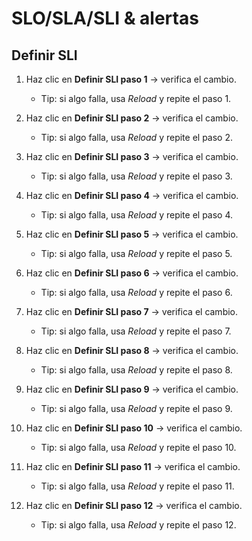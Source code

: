 # SLO/SLA/SLI & alertas

## Definir SLI

1. Haz clic en **Definir SLI paso 1** → verifica el cambio.

    - Tip: si algo falla, usa *Reload* y repite el paso 1.

2. Haz clic en **Definir SLI paso 2** → verifica el cambio.

    - Tip: si algo falla, usa *Reload* y repite el paso 2.

3. Haz clic en **Definir SLI paso 3** → verifica el cambio.

    - Tip: si algo falla, usa *Reload* y repite el paso 3.

4. Haz clic en **Definir SLI paso 4** → verifica el cambio.

    - Tip: si algo falla, usa *Reload* y repite el paso 4.

5. Haz clic en **Definir SLI paso 5** → verifica el cambio.

    - Tip: si algo falla, usa *Reload* y repite el paso 5.

6. Haz clic en **Definir SLI paso 6** → verifica el cambio.

    - Tip: si algo falla, usa *Reload* y repite el paso 6.

7. Haz clic en **Definir SLI paso 7** → verifica el cambio.

    - Tip: si algo falla, usa *Reload* y repite el paso 7.

8. Haz clic en **Definir SLI paso 8** → verifica el cambio.

    - Tip: si algo falla, usa *Reload* y repite el paso 8.

9. Haz clic en **Definir SLI paso 9** → verifica el cambio.

    - Tip: si algo falla, usa *Reload* y repite el paso 9.

10. Haz clic en **Definir SLI paso 10** → verifica el cambio.

    - Tip: si algo falla, usa *Reload* y repite el paso 10.

11. Haz clic en **Definir SLI paso 11** → verifica el cambio.

    - Tip: si algo falla, usa *Reload* y repite el paso 11.

12. Haz clic en **Definir SLI paso 12** → verifica el cambio.

    - Tip: si algo falla, usa *Reload* y repite el paso 12.
